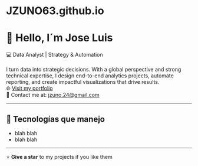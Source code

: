 # JZUNO63.github.io
# 👋 Hello, I´m Jose Luis 

💻 Data Analyst | Strategy & Automation
<br>
<br>
I turn data into strategic decisions.
With a global perspective and strong technical expertise, I design end-to-end analytics projects, automate reporting, and create impactful visualizations that drive results.
<br>
🌐 [Visit my portfolio](https://JZUNO63.github.io)  
📩 Contact me at: [jzuno.24@gmail.com](mailto:jzuno.24@gmail.com)  

---

## 🚀 Tecnologías que manejo  
- blah blah
- blah blah

---

⭐ **Give a star** to my projects if you like them
